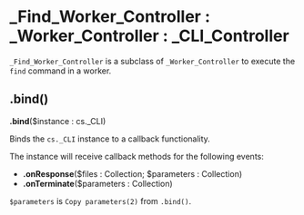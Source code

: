 # _Find_Worker_Controller : _Worker_Controller : _CLI_Controller

`_Find_Worker_Controller` is a subclass of `_Worker_Controller` to execute the `find` command in a worker. 

## .bind() 

**.bind**($instance : cs._CLI)

Binds the `cs._CLI` instance to a callback functionality. 

The instance will receive callback methods for the following events:

* **.onResponse**($files : Collection; $parameters : Collection)
* **.onTerminate**($parameters : Collection)

`$parameters` is `Copy parameters(2)` from `.bind()`.